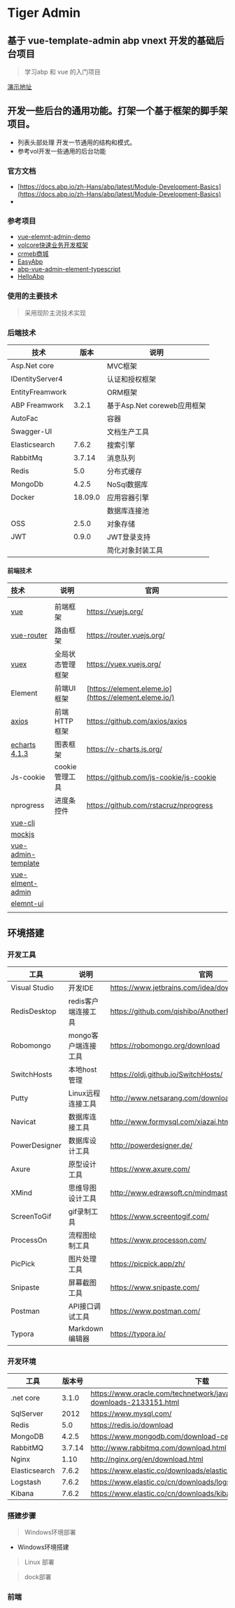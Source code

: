 # Tiger Admin
## 基于 vue-template-admin abp vnext 开发的基础后台项目

> 学习abp 和 vue 的入门项目

[演示地址](http://tiger_fe.hongjy.cn/)



## 开发一些后台的通用功能。打架一个基于框架的脚手架项目。

- 列表头部处理 开发一节通用的结构和模式。
- 参考vol开发一些通用的后台功能





### 官方文档

- [https://docs.abp.io/zh-Hans/abp/latest/Module-Development-Basics](https://docs.abp.io/zh-Hans/abp/latest/Module-Development-Basics)
- 



### 参考项目

- [vue-elemnt-admin-demo](https://panjiachen.github.io/vue-element-admin/#/login?redirect=%2Fdashboard)
- [volcore快速业务开发框架](http://www.volcore.xyz/#/home)
- [crmeb商城](https://pro.crmeb.net/admin/home/)
- [EasyAbp](https://github.com/EasyAbp)
- [abp-vue-admin-element-typescript](https://github.com/colinin/abp-vue-admin-element-typescript)
- [HelloAbp](https://github.com/xiajingren/HelloAbp)



### 使用的主要技术

> 采用现阶主流技术实现

### 后端技术

| 技术            | 版本    | 说明                        |
| --------------- | ------- | --------------------------- |
| Asp.Net core    |         | MVC框架                     |
| IDentityServer4 |         | 认证和授权框架              |
| EntityFreamwork |         | ORM框架                     |
| ABP Freamwork   | 3.2.1   | 基于Asp.Net coreweb应用框架 |
| AutoFac         |         | 容器                        |
| Swagger-UI      |         | 文档生产工具                |
| Elasticsearch   | 7.6.2   | 搜索引擎                    |
| RabbitMq        | 3.7.14  | 消息队列                    |
| Redis           | 5.0     | 分布式缓存                  |
| MongoDb         | 4.2.5   | NoSql数据库                 |
| Docker          | 18.09.0 | 应用容器引擎                |
|                 |         | 数据库连接池                |
| OSS             | 2.5.0   | 对象存储                    |
| JWT             | 0.9.0   | JWT登录支持                 |
|                 |         | 简化对象封装工具            |



#### 前端技术

| 技术                                                         | 说明             | 官网                                                  |      |
| :----------------------------------------------------------- | ---------------- | ----------------------------------------------------- | ---- |
|                                                              |                  |                                                       |      |
| [vue](https://cn.vuejs.org/index.html)                       | 前端框架         | https://vuejs.org/                                    |      |
| [vue-router](https://next.router.vuejs.org/)                 | 路由框架         | https://router.vuejs.org/                             |      |
| [vuex](https://vuex.vuejs.org/zh/guide/)                     | 全局状态管理框架 | https://vuex.vuejs.org/                               |      |
| Element                                                      | 前端UI框架       | [https://element.eleme.io](https://element.eleme.io/) |      |
| [axios](https://axios-http.com/zh/)                          | 前端HTTP框架     | https://github.com/axios/axios                        |      |
| [echarts 4.1.3](https://echarts.apache.org/v4/examples/zh/editor.html?c=pie-legend) | 图表框架         | https://v-charts.js.org/                              |      |
| Js-cookie                                                    | cookie管理工具   | https://github.com/js-cookie/js-cookie                |      |
| nprogress                                                    | 进度条控件       | https://github.com/rstacruz/nprogress                 |      |
| [vue-cli](https://cli.vuejs.org/zh/)                         |                  |                                                       |      |
| [mockjs](http://mockjs.com/)                                 |                  |                                                       |      |
| [vue-admin-template](https://github.com/PanJiaChen/vue-admin-template/blob/master/README-zh.md) |                  |                                                       |      |
| [vue-elment-admin](https://panjiachen.github.io/vue-element-admin-site/zh/) |                  |                                                       |      |
| [elemnt-ui](https://element.eleme.cn/2.13/#/zh-CN)           |                  |                                                       |      |
|                                                              |                  |                                                       |      |



## 环境搭建

### 开发工具

| 工具          | 说明                | 官网                                                  |
| ------------- | ------------------- | ----------------------------------------------------- |
| Visual Studio | 开发IDE             | https://www.jetbrains.com/idea/download               |
| RedisDesktop  | redis客户端连接工具 | https://github.com/qishibo/AnotherRedisDesktopManager |
| Robomongo     | mongo客户端连接工具 | https://robomongo.org/download                        |
| SwitchHosts   | 本地host管理        | https://oldj.github.io/SwitchHosts/                   |
| Putty         | Linux远程连接工具   | http://www.netsarang.com/download/software.html       |
| Navicat       | 数据库连接工具      | http://www.formysql.com/xiazai.html                   |
| PowerDesigner | 数据库设计工具      | http://powerdesigner.de/                              |
| Axure         | 原型设计工具        | https://www.axure.com/                                |
| XMind         | 思维导图设计工具    | http://www.edrawsoft.cn/mindmaster                    |
| ScreenToGif   | gif录制工具         | https://www.screentogif.com/                          |
| ProcessOn     | 流程图绘制工具      | https://www.processon.com/                            |
| PicPick       | 图片处理工具        | https://picpick.app/zh/                               |
| Snipaste      | 屏幕截图工具        | https://www.snipaste.com/                             |
| Postman       | API接口调试工具     | https://www.postman.com/                              |
| Typora        | Markdown编辑器      | https://typora.io/                                    |



### 开发环境

| 工具          | 版本号 | 下载                                                         |
| ------------- | ------ | ------------------------------------------------------------ |
| .net core     | 3.1.0  | https://www.oracle.com/technetwork/java/javase/downloads/jdk8-downloads-2133151.html |
| SqlServer     | 2012   | https://www.mysql.com/                                       |
| Redis         | 5.0    | https://redis.io/download                                    |
| MongoDB       | 4.2.5  | https://www.mongodb.com/download-center                      |
| RabbitMQ      | 3.7.14 | http://www.rabbitmq.com/download.html                        |
| Nginx         | 1.10   | http://nginx.org/en/download.html                            |
| Elasticsearch | 7.6.2  | https://www.elastic.co/downloads/elasticsearch               |
| Logstash      | 7.6.2  | https://www.elastic.co/cn/downloads/logstash                 |
| Kibana        | 7.6.2  | https://www.elastic.co/cn/downloads/kibana                   |



### 搭建步骤

> Windows环境部署

- Windows环境搭建



> Linux 部署



> dock部署



### 前端



### 